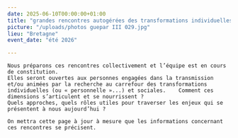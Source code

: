```yaml
---
date: 2025-06-10T00:00:00+01:00
title: "grandes rencontres autogérées des transformations individuelles et sociales"
picture: "/uploads/photos guepar III 029.jpg"
lieu: "Bretagne"
event_date: "été 2026"

---
```


	Nous préparons ces rencontres collectivement et l’équipe est en cours de constitution. 
	Elles seront ouvertes aux personnes engagées dans la transmission et/ou animées par la recherche au carrefour des transformations individuelles (ou « personnelle »...) et sociales. 	Comment ces dimensions s’articulent et se nourrissent ? 
	Quels approches, quels rôles utiles pour traverser les enjeux qui se présentent à nous aujourd’hui ?

	On mettra cette page à jour à mesure que les informations concernant ces rencontres se précisent.
